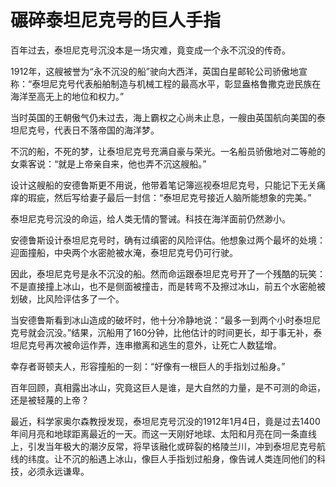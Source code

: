 # 碾碎泰坦尼克号的巨人手指

百年过去，泰坦尼克号沉没本是一场灾难，竟变成一个永不沉没的传奇。 

1912年，这艘被誉为“永不沉没的船”驶向大西洋，英国白星邮轮公司骄傲地宣称：“泰坦尼克号代表船舶制造与机械工程的最高水平，彰显盎格鲁撒克逊民族在海洋至高无上的地位和权力。” 

当时英国的王朝傲气仍未过去，海上霸权之心尚未止息，一艘由英国航向美国的泰坦尼克号，代表日不落帝国的海洋梦。 

不沉的船，不死的梦，让泰坦尼克号充满自豪与荣光。一名船员骄傲地对二等舱的女乘客说：“就是上帝亲自来，他也弄不沉这艘船。” 

设计这艘船的安德鲁斯更不用说，他带着笔记簿巡视泰坦尼克号，只能记下无关痛痒的瑕疵，然后写给妻子最后一封信：“泰坦尼克号接近人脑所能想象的完美。” 

泰坦尼克号沉没的命运，给人类无情的警诫。科技在海洋面前仍然渺小。 

安德鲁斯设计泰坦尼克号时，确有过缜密的风险评估。他想象过两个最坏的处境：迎面撞船，中央两个水密舱被水淹，泰坦尼克号仍可行驶。 

因此，泰坦尼克号是永不沉没的船。然而命运跟泰坦尼克号开了一个残酷的玩笑：不是直接撞上冰山，也不是侧面被撞击，而是转弯不及擦过冰山，前五个水密舱被划破，比风险评估多了一个。 

当安德鲁斯看到冰山造成的破坏时，他十分冷静地说：“最多一到两个小时泰坦尼克号就会沉没。”结果，沉船用了160分钟，比他估计的时间更长，却于事无补，泰坦尼克号再次被命运作弄，连串撤离和逃生的意外，让死亡人数猛增。 

幸存者哥顿夫人，形容撞船的一刻：“好像有一根巨人的手指划过船身。” 

百年回顾，真相露出冰山，究竟这巨人是谁，是大自然的力量，是不可测的命运，还是被轻蔑的上帝？ 

最近，科学家奥尔森教授发现，泰坦尼克号沉没的1912年1月4日，竟是过去1400年间月亮和地球距离最近的一天。而这一天刚好地球、太阳和月亮在同一条直线上，引发当年极大的潮汐反常，将早该融化或碎裂的格陵兰川，冲到泰坦尼克号航线的纬度。让不沉的船遇上冰山，像巨人手指划过船身，像告诫人类连同他们的科技，必须永远谦卑。